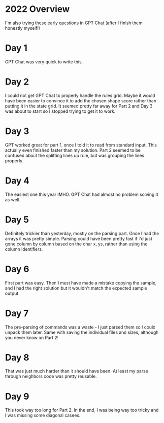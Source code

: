 # 2022 Overview

I'm also trying these early questions in GPT Chat (after I finish them honestly myself!)

# Day 1
GPT Chat was very quick to write this.

# Day 2
I could not get GPT Chat to properly handle the rules grid. Maybe it would have been easier to convince it to add the chosen shape score rather than putting it in the state grid. It seemed pretty far away for Part 2 and Day 3 was about to start so I stopped trying to get it to work.

# Day 3
GPT worked great for part 1, once I told it to read from standard input. This actually even finished faster than my solution.
Part 2 seemed to be confused about the splitting lines up rule, but was grouping the lines properly.

# Day 4
The easiest one this year IMHO. GPT Chat had almost no problem solving it as well.

# Day 5
Definitely trickier than yesterday, mostly on the parsing part. Once I had the arrays it was pretty simple. Parsing could have been pretty fast if I'd just gone column by column based on the char x, ys, rather than using the column identifiers.

# Day 6
First part was easy. Then I must have made a mistake copying the sample, and I had the right solution but it wouldn't match the expected sample output.

# Day 7
The pre-parsing of commands was a waste - I just parsed them so I could unpack them later. Same with saving the individual files and sizes, although you never know on Part 2!

# Day 8
That was just much harder than it should have been. At least my parse through neighbors code was pretty reusable.

# Day 9
This took way too long for Part 2. In the end, I was being way too tricky and I was missing some diagonal casees.
